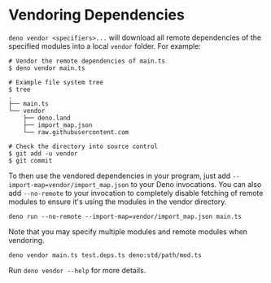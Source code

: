 # Vendoring Dependencies

`deno vendor <specifiers>...` will download all remote dependencies of the
specified modules into a local `vendor` folder. For example:

```shell
# Vendor the remote dependencies of main.ts
$ deno vendor main.ts

# Example file system tree
$ tree
.
├── main.ts
└── vendor
    ├── deno.land
    ├── import_map.json
    └── raw.githubusercontent.com

# Check the directory into source control
$ git add -u vendor
$ git commit
```

To then use the vendored dependencies in your program, just add
`--import-map=vendor/import_map.json` to your Deno invocations. You can also add
`--no-remote` to your invocation to completely disable fetching of remote
modules to ensure it's using the modules in the vendor directory.

```shell
deno run --no-remote --import-map=vendor/import_map.json main.ts
```

Note that you may specify multiple modules and remote modules when vendoring.

```shell
deno vendor main.ts test.deps.ts deno:std/path/mod.ts
```

Run `deno vendor --help` for more details.
